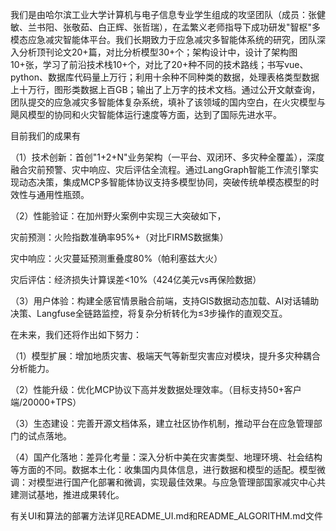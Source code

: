 我们是由哈尔滨工业大学计算机与电子信息专业学生组成的攻坚团队（成员：张健敏、兰书阳、张敬茹、白正辉、张哲瑞），在孟繁义老师指导下成功研发"智枢"多模态应急减灾智能体平台。我们长期致力于应急减灾多智能体系统的研究，团队深入分析顶刊论文20+篇，对比分析模型30+个；架构设计中，设计了架构图10+张，学习了前沿技术栈10+个，对比了20+种不同的技术路线；书写vue、python、数据库代码量上万行；利用十余种不同种类的数据，处理表格类型数据上十万行，图形类数据上百GB；输出了上万字的技术文档。通过公开文献查询，团队提交的应急减灾多智能体复杂系统，填补了该领域的国内空白，在火灾模型与飓风模型的协同和火灾智能体运行速度等方面，达到了国际先进水平。

目前我们的成果有

（1）技术创新​：首创"1+2+N"业务架构（一平台、双闭环、多灾种全覆盖），深度融合灾前预警、灾中响应、灾后评估全流程。通过LangGraph智能工作流引擎实现动态决策，集成MCP多智能体协议支持多模型协同，突破传统单模态模型的时效性与通用性瓶颈。 

（2）性能验证​：在加州野火案例中实现三大突破如下，

灾前预测：火险指数准确率95%+​​（对比FIRMS数据集）

灾中响应：火灾蔓延预测重叠度80%​​（帕利塞兹大火）

灾后评估：经济损失计算误差​<10%​​（424亿美元vs再保险数据）

（3）用户体验​：构建全感官情景融合前端，支持GIS数据动态加载、AI对话辅助决策、Langfuse全链路监控，将复杂分析转化为​≤3步操作的直观交互。

在未来，我们还将作出如下努力：

（1）模型扩展​：增加地质灾害、极端天气等新型灾害应对模块，提升多灾种耦合分析能力。

（2）性能升级​：优化MCP协议下高并发数据处理效率。（目标支持50+客户端/20000+TPS）

（3）生态建设​：完善开源文档体系，建立社区协作机制，推动平台在应急管理部门的试点落地。

（4）国产化落地：差异化考量：深入分析中美在灾害类型、地理环境、社会结构等方面的不同。数据本土化：收集国内具体信息，进行数据和模型的适配。模型微调：对模型进行国产化部署和微调，实现最佳效果。与应急管理部国家减灾中心共建测试基地，推进成果转化。

有关UI和算法的部署方法详见README_UI.md和README_ALGORITHM.md文件
